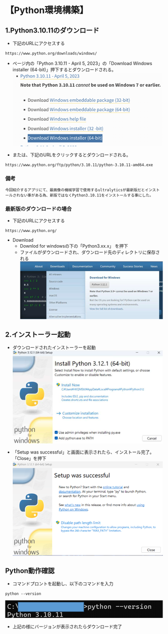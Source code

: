 # 【Python環境構築】

## 1.Python3.10.11のダウンロード
- 下記のURLにアクセスする
```
https://www.python.org/downloads/windows/
```

- ページ内の「Python 3.10.11 - April 5, 2023」の「Download Windows installer (64-bit)」押下するとダウンロードされる。
![Alt text](./img/img15.png)

- または、下記のURLをクリックするとダウンロードされる。
```
https://www.python.org/ftp/python/3.10.11/python-3.10.11-amd64.exe
```

### 備考
```
今回紹介するアプリにて、最画像の機械学習で使用するultralyticsが最新版だとインストールされない事がある為、新版ではなくPython3.10.11をインストールする事にした。
```

### 最新版のダウンロードの場合
- 下記のURLにアクセスする
```
https://www.python.org/
```
- Download
  - Downlod for windowsの下の「Python3.xx.x」 を押下
  - ファイルがダウンロードされ、ダウンロード先のディレクトリに保存される
![Alt text](./img/img1.png)

## 2.インストーラー起動
- ダウンロードされたインストーラーを起動
![Alt text](./img/img2.png)

- 「Setup was successful」と画面に表示されたら、インストール完了。「Close」を押下
![Alt text](./img/img4.png)

## Python動作確認
- コマンドプロントを起動し、以下のコマンドを入力
```
python --version
```
![Alt text](./img/img5.png)
- 上記の様にバージョンが表示されたらダウンロード完了
